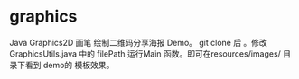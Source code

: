 # graphics
Java Graphics2D 画笔 绘制二维码分享海报 Demo。
git clone 后 。修改 GraphicsUtils.java 中的 filePath 运行Main 函数。即可在resources/images/ 目录下看到 demo的 模板效果。
